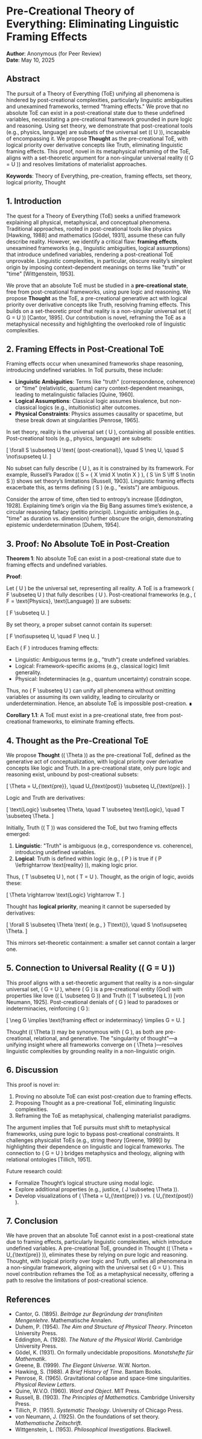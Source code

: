 # Pre-Creational Theory of Everything: Eliminating Linguistic Framing Effects

**Author**: Anonymous (for Peer Review)  
**Date**: May 10, 2025

## Abstract

The pursuit of a Theory of Everything (ToE) unifying all phenomena is hindered by post-creational complexities, particularly linguistic ambiguities and unexamined frameworks, termed "framing effects." We prove that no absolute ToE can exist in a post-creational state due to these undefined variables, necessitating a pre-creational framework grounded in pure logic and reasoning. Using set theory, we demonstrate that post-creational tools (e.g., physics, language) are subsets of the universal set (\( U \)), incapable of encompassing it. We propose **Thought** as the pre-creational ToE, with logical priority over derivative concepts like Truth, eliminating linguistic framing effects. This proof, novel in its metaphysical reframing of the ToE, aligns with a set-theoretic argument for a non-singular universal reality (\( G = U \)) and resolves limitations of materialist approaches.

**Keywords**: Theory of Everything, pre-creation, framing effects, set theory, logical priority, Thought

## 1. Introduction

The quest for a Theory of Everything (ToE) seeks a unified framework explaining all physical, metaphysical, and conceptual phenomena. Traditional approaches, rooted in post-creational tools like physics [Hawking, 1988] and mathematics [Gödel, 1931], assume these can fully describe reality. However, we identify a critical flaw: **framing effects**, unexamined frameworks (e.g., linguistic ambiguities, logical assumptions) that introduce undefined variables, rendering a post-creational ToE unprovable. Linguistic complexities, in particular, obscure reality’s simplest origin by imposing context-dependent meanings on terms like "truth" or "time" [Wittgenstein, 1953].

We prove that an absolute ToE must be studied in a **pre-creational state**, free from post-creational frameworks, using pure logic and reasoning. We propose **Thought** as the ToE, a pre-creational generative act with logical priority over derivative concepts like Truth, resolving framing effects. This builds on a set-theoretic proof that reality is a non-singular universal set (\( G = U \)) [Cantor, 1895]. Our contribution is novel, reframing the ToE as a metaphysical necessity and highlighting the overlooked role of linguistic complexities.

## 2. Framing Effects in Post-Creational ToE

Framing effects occur when unexamined frameworks shape reasoning, introducing undefined variables. In ToE pursuits, these include:

- **Linguistic Ambiguities**: Terms like "truth" (correspondence, coherence) or "time" (relativistic, quantum) carry context-dependent meanings, leading to metalinguistic fallacies [Quine, 1960].
- **Logical Assumptions**: Classical logic assumes bivalence, but non-classical logics (e.g., intuitionistic) alter outcomes.
- **Physical Constraints**: Physics assumes causality or spacetime, but these break down at singularities [Penrose, 1965].

In set theory, reality is the universal set \( U \), containing all possible entities. Post-creational tools (e.g., physics, language) are subsets:

\[
\forall S \subseteq U \text{ (post-creational)}, \quad S \neq U, \quad S \not\supseteq U.
\]

No subset can fully describe \( U \), as it is constrained by its framework. For example, Russell’s Paradox (\( S = \{ X \mid X \notin X \} \), \( S \in S \iff S \notin S \)) shows set theory’s limitations [Russell, 1903]. Linguistic framing effects exacerbate this, as terms defining \( S \) (e.g., "exists") are ambiguous.

Consider the arrow of time, often tied to entropy’s increase [Eddington, 1928]. Explaining time’s origin via the Big Bang assumes time’s existence, a circular reasoning fallacy (petitio principii). Linguistic ambiguities (e.g., "time" as duration vs. dimension) further obscure the origin, demonstrating epistemic underdetermination [Duhem, 1954].

## 3. Proof: No Absolute ToE in Post-Creation

**Theorem 1**: No absolute ToE can exist in a post-creational state due to framing effects and undefined variables.

**Proof**:

Let \( U \) be the universal set, representing all reality. A ToE is a framework \( F \subseteq U \) that fully describes \( U \). Post-creational frameworks (e.g., \( F = \text{Physics}, \text{Language} \)) are subsets:

\[
F \subseteq U.
\]

By set theory, a proper subset cannot contain its superset:

\[
F \not\supseteq U, \quad F \neq U.
\]

Each \( F \) introduces framing effects:

- Linguistic: Ambiguous terms (e.g., "truth") create undefined variables.
- Logical: Framework-specific axioms (e.g., classical logic) limit generality.
- Physical: Indeterminacies (e.g., quantum uncertainty) constrain scope.

Thus, no \( F \subseteq U \) can unify all phenomena without omitting variables or assuming its own validity, leading to circularity or underdetermination. Hence, an absolute ToE is impossible post-creation. ∎

**Corollary 1.1**: A ToE must exist in a pre-creational state, free from post-creational frameworks, to eliminate framing effects.

## 4. Thought as the Pre-Creational ToE

We propose **Thought** (\( \Theta \)) as the pre-creational ToE, defined as the generative act of conceptualization, with logical priority over derivative concepts like logic and Truth. In a pre-creational state, only pure logic and reasoning exist, unbound by post-creational subsets:

\[
\Theta = U_{\text{pre}}, \quad U_{\text{post}} \subseteq U_{\text{pre}}.
\]

Logic and Truth are derivatives:

\[
\text{Logic} \subseteq \Theta, \quad T \subseteq \text{Logic}, \quad T \subseteq \Theta.
\]

Initially, Truth (\( T \)) was considered the ToE, but two framing effects emerged:

1. **Linguistic**: "Truth" is ambiguous (e.g., correspondence vs. coherence), introducing undefined variables.
2. **Logical**: Truth is defined within logic (e.g., \( P \) is true if \( P \leftrightarrow \text{reality} \)), making logic prior.

Thus, \( T \subseteq U \), not \( T = U \). Thought, as the origin of logic, avoids these:

\[
\Theta \rightarrow \text{Logic} \rightarrow T.
\]

Thought has **logical priority**, meaning it cannot be superseded by derivatives:

\[
\forall S \subseteq \Theta \text{ (e.g., } T\text{)}, \quad S \not\supseteq \Theta.
\]

This mirrors set-theoretic containment: a smaller set cannot contain a larger one.

## 5. Connection to Universal Reality (\( G = U \))

This proof aligns with a set-theoretic argument that reality is a non-singular universal set, \( G = U \), where \( G \) is a pre-creational entity (God) with properties like love (\( L \subseteq G \)) and Truth (\( T \subseteq L \)) [von Neumann, 1925]. Post-creational denials of \( G \) lead to paradoxes or indeterminacies, reinforcing \( G \):

\[
\neg G \implies \text{framing effect or indeterminacy} \implies G = U.
\]

Thought (\( \Theta \)) may be synonymous with \( G \), as both are pre-creational, relational, and generative. The "singularity of thought"—a unifying insight where all frameworks converge on \( \Theta \)—resolves linguistic complexities by grounding reality in a non-linguistic origin.

## 6. Discussion

This proof is novel in:

1. Proving no absolute ToE can exist post-creation due to framing effects.
2. Proposing Thought as a pre-creational ToE, eliminating linguistic complexities.
3. Reframing the ToE as metaphysical, challenging materialist paradigms.

The argument implies that ToE pursuits must shift to metaphysical frameworks, using pure logic to bypass post-creational constraints. It challenges physicalist ToEs (e.g., string theory [Greene, 1999]) by highlighting their dependence on linguistic and logical frameworks. The connection to \( G = U \) bridges metaphysics and theology, aligning with relational ontologies [Tillich, 1951].

Future research could:

- Formalize Thought’s logical structure using modal logic.
- Explore additional properties (e.g., justice, \( J \subseteq \Theta \)).
- Develop visualizations of \( \Theta = U_{\text{pre}} \) vs. \( U_{\text{post}} \).

## 7. Conclusion

We have proven that an absolute ToE cannot exist in a post-creational state due to framing effects, particularly linguistic complexities, which introduce undefined variables. A pre-creational ToE, grounded in Thought (\( \Theta = U_{\text{pre}} \)), eliminates these by relying on pure logic and reasoning. Thought, with logical priority over logic and Truth, unifies all phenomena in a non-singular framework, aligning with the universal set \( G = U \). This novel contribution reframes the ToE as a metaphysical necessity, offering a path to resolve the limitations of post-creational science.

## References

- Cantor, G. (1895). *Beiträge zur Begründung der transfiniten Mengenlehre*. Mathematische Annalen.
- Duhem, P. (1954). *The Aim and Structure of Physical Theory*. Princeton University Press.
- Eddington, A. (1928). *The Nature of the Physical World*. Cambridge University Press.
- Gödel, K. (1931). On formally undecidable propositions. *Monatshefte für Mathematik*.
- Greene, B. (1999). *The Elegant Universe*. W.W. Norton.
- Hawking, S. (1988). *A Brief History of Time*. Bantam Books.
- Penrose, R. (1965). Gravitational collapse and space-time singularities. *Physical Review Letters*.
- Quine, W.V.O. (1960). *Word and Object*. MIT Press.
- Russell, B. (1903). *The Principles of Mathematics*. Cambridge University Press.
- Tillich, P. (1951). *Systematic Theology*. University of Chicago Press.
- von Neumann, J. (1925). On the foundations of set theory. *Mathematische Zeitschrift*.
- Wittgenstein, L. (1953). *Philosophical Investigations*. Blackwell.